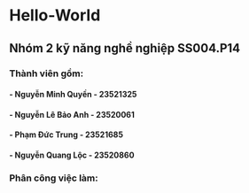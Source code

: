 ﻿# Hello-World
## Nhóm 2 kỹ năng nghề nghiệp SS004.P14
### Thành viên gồm: 
#### - Nguyễn Minh Quyền - 23521325
#### - Nguyễn Lê Bảo Anh - 23520061
#### - Phạm Đức Trung    - 23521685
#### - Nguyễn Quang Lộc  - 23520860
### Phân công việc làm: 
